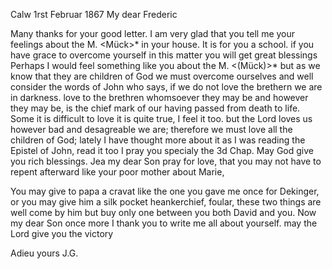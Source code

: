  Calw 1rst Februar 1867
My dear Frederic

Many thanks for your good letter. I am very glad that you tell me your feelings about the M. <Mück>* in your house. It is for you a school. if you have grace to overcome yourself in this matter you will get great blessings Perhaps I would feel something like you about the M. <(Mück)>* but as we know that they are children of God we must overcome ourselves and well consider the words of John who says, if we do not love the brethern we are in darkness. love to the brethren whomsoever they may be and however they may be, is the chief mark of our having passed from death to life. Some it is difficult to love it is quite true, I feel it too. but the Lord loves us however bad and desagreable we are; therefore we must love all the children of God; lately I have thought more about it as I was reading the Epistel of John, read it too I pray you specialy the 3d Chap. May God give you rich blessings. Jea my dear Son pray for love, that you may not have to repent afterward like your poor mother about Marie,

You may give to papa a cravat like the one you gave me once for Dekinger, or you may give him a silk pocket heankerchief, foular, these two things are well come by him but buy only one between you both David and you. 
Now my dear Son once more I thank you to write me all about yourself. may the Lord give you the victory

 Adieu yours
 J.G.
